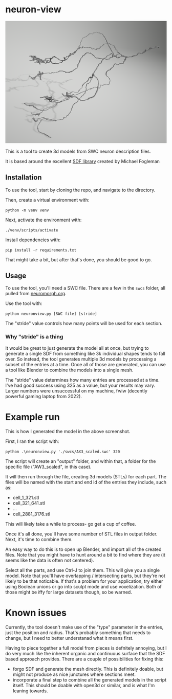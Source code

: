 # neuron-view

![example output](https://github.com/aherbez/neuron-view/blob/main/docs/neuron_view.png)

This is a tool to create 3d models from SWC neuron description files.

It is based around the excellent [SDF library](https://github.com/fogleman/sdf) created by Michael Fogleman

## Installation

To use the tool, start by cloning the repo, and navigate to the directory.

Then, create a virtual environment with:

`python -m venv venv`

Next, activate the environment with:

`./venv/scripts/activate`

Install dependencies with:

`pip install -r requirements.txt`

That might take a bit, but after that's done, you should be good to go.

## Usage 

To use the tool, you'll need a SWC file. There are a few in the `swcs` folder, all pulled from [neuromorph.org](http://www.nueromorpho.org).

Use the tool with:

`python neuronview.py [SWC file] [stride]`

The "stride" value controls how many points will be used for each section. 

### Why "stride" is a thing

It would be great to just generate the model all at once, but trying to generate a single SDF from something like 3k individual shapes tends to fall over. So instead, the tool generates multiple 3d models by processing a subset of the entries at a time. Once all of those are generated, you can use a tool like Blender to combine the models into a single mesh.

The "stride" value determines how many entries are processed at a time. I've had good success using 325 as a value, but your results may vary. Larger numbers were unsuccessful on my machine, fwiw (decently powerful gaming laptop from 2022).

# Example run

This is how I generated the model in the above screenshot.

First, I ran the script with:

`python .\neuronview.py './swcs/AX3_scaled.swc' 320`

The script will create an "output" folder, and within that, a folder for the specific file ("AW3_scaled", in this case). 

It will then run through the file, creating 3d models (STLs) for each part. The files will be named with the start and end id of the entries they include, such as:

- cell_1_321.stl
- cell_321_641.stl
- ...
- cell_2881_3176.stl

This will likely take a while to process- go get a cup of coffee.

Once it's all done, you'll have some number of STL files in output folder. Next, it's time to combine them.

An easy way to do this is to open up Blender, and import all of the created files. Note that you might have to hunt around a bit to find where they are (it seems like the data is often not centered).

Select all the parts, and use Ctrl-J to join them. This will give you a single model. Note that you'll have overlapping / intersecting parts, but they're not likely to be that noticable. If that's a problem for your application, try either using Boolean unions or go into sculpt mode and use voxelization. Both of those might be iffy for large datasets though, so be warned.

# Known issues

Currently, the tool doesn't make use of the "type" parameter in the entries, just the position and radius. That's probably something that needs to change, but I need to better understanad what it means first.

Having to piece together a full model from pieces is defnitely annoying, but I do very much like the inherent organic and continuous surface that the SDF based approach provides. There are a couple of possibilities for fixing this:

- forgo SDF and generate the mesh directly. This is definitely doable, but might not produce as nice junctures where sections meet.
- incorporate a final step to combine all the generated models in the script itself. This should be doable with open3d or similar, and is what I'm leaning towards.

